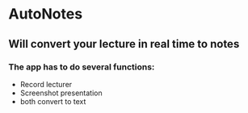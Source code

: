 # AutoNotes

## Will convert your lecture in real time to notes
### The app has to do several functions:
- Record lecturer
- Screenshot presentation
- both convert to text
